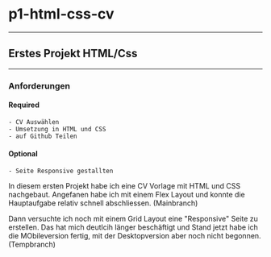 # p1-html-css-cv
---

## Erstes Projekt HTML/Css
---

### Anforderungen

#### Required
    - CV Auswählen
    - Umsetzung in HTML und CSS
    - auf Github Teilen

#### Optional
    - Seite Responsive gestallten


In diesem ersten Projekt habe ich eine CV Vorlage mit HTML und CSS nachgebaut. Angefanen habe ich mit einem Flex Layout und konnte die Hauptaufgabe relativ schnell abschliessen. 
(Mainbranch)

Dann versuchte ich noch mit einem Grid Layout eine "Responsive" Seite zu erstellen. Das hat mich deutlcih länger beschäftigt und Stand jetzt habe ich die MObileversion fertig, mit der Desktopversion aber noch nicht begonnen.
(Tempbranch)